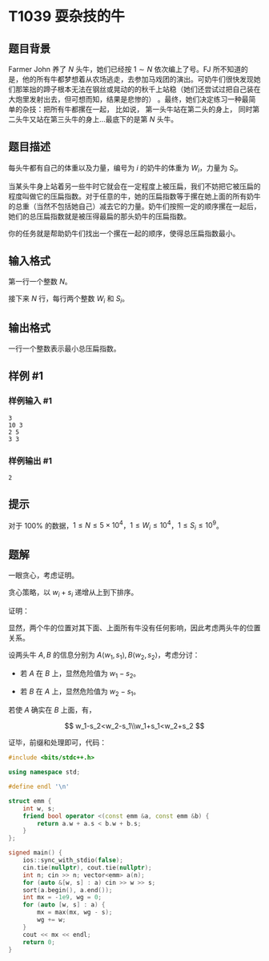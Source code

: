 # T1039 耍杂技的牛

## 题目背景

Farmer John 养了 $N$ 头牛，她们已经按 $1\sim N$ 依次编上了号。FJ 所不知道的是，他的所有牛都梦想着从农场逃走，去参加马戏团的演出。可奶牛们很快发现她们那笨拙的蹄子根本无法在钢丝或晃动的的秋千上站稳（她们还尝试过把自己装在大炮里发射出去，但可想而知，结果是悲惨的） 。最终，她们决定练习一种最简单的杂技：把所有牛都摞在一起， 比如说， 第一头牛站在第二头的身上， 同时第二头牛又站在第三头牛的身上...最底下的是第 $N$ 头牛。

## 题目描述

每头牛都有自己的体重以及力量，编号为 $i$ 的奶牛的体重为 $W_i$，力量为 $S_i$。

当某头牛身上站着另一些牛时它就会在一定程度上被压扁，我们不妨把它被压扁的程度叫做它的压扁指数。对于任意的牛，她的压扁指数等于摞在她上面的所有奶牛的总重（当然不包括她自己）减去它的力量。奶牛们按照一定的顺序摞在一起后， 她们的总压扁指数就是被压得最扁的那头奶牛的压扁指数。

你的任务就是帮助奶牛们找出一个摞在一起的顺序，使得总压扁指数最小。

## 输入格式

第一行一个整数 $N$。

接下来 $N$ 行，每行两个整数 $W_i$ 和 $S_i$。

## 输出格式

一行一个整数表示最小总压扁指数。

## 样例 #1

### 样例输入 #1

```
3
10 3
2 5
3 3
```

### 样例输出 #1

```
2
```

## 提示

对于 $100\%$ 的数据，$1 \le N \le 5\times 10^4$，$1 \le W_i \le 10^4$，$1 \le S_i \le 10^9$。

## 题解

一眼贪心，考虑证明。

贪心策略，以 $w_i+s_i$ 递增从上到下排序。

证明：

显然，两个牛的位置对其下面、上面所有牛没有任何影响，因此考虑两头牛的位置关系。

设两头牛 $A,B$ 的信息分别为 $A\langle w_1,s_1\rangle,B\langle w_2,s_2\rangle$，考虑分讨：

+ 若 $A$ 在 $B$ 上，显然危险值为 $w_1-s_2$。

- 若 $B$ 在 $A$ 上，显然危险值为 $w_2-s_1$。

若使 $A$ 确实在 $B$ 上面，有，

$$
w_1-s_2<w_2-s_1\\w_1+s_1<w_2+s_2
$$

证毕，前缀和处理即可，代码：

```cpp
#include <bits/stdc++.h>

using namespace std;

#define endl '\n'

struct emm {
	int w, s;
	friend bool operator <(const emm &a, const emm &b) {
		return a.w + a.s < b.w + b.s;
	}
};

signed main() {
	ios::sync_with_stdio(false);
	cin.tie(nullptr), cout.tie(nullptr);
	int n; cin >> n; vector<emm> a(n);
	for (auto &[w, s] : a) cin >> w >> s;
	sort(a.begin(), a.end());
	int mx = -1e9, wg = 0;
	for (auto [w, s] : a) {
		mx = max(mx, wg - s);
		wg += w;
	}
	cout << mx << endl;
	return 0;
}
```